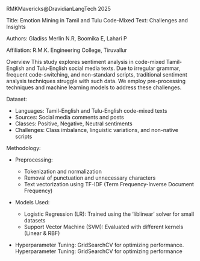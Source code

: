 RMKMavericks@DravidianLangTech 2025

Title: Emotion Mining in Tamil and Tulu Code-Mixed Text: Challenges and Insights

Authors: Gladiss Merlin N.R, Boomika E, Lahari P

Affiliation: R.M.K. Engineering College, Tiruvallur

Overview
This study explores sentiment analysis in code-mixed Tamil-English and Tulu-English social media texts. Due to irregular grammar, frequent code-switching, and non-standard scripts, traditional sentiment analysis techniques struggle with such data. We employ pre-processing techniques and machine learning models to address these challenges.

Dataset:

* Languages: Tamil-English and Tulu-English code-mixed texts
* Sources: Social media comments and posts
* Classes: Positive, Negative, Neutral sentiments
* Challenges: Class imbalance, linguistic variations, and non-native scripts

Methodology:

* Preprocessing:
  * Tokenization and normalization
  * Removal of punctuation and unnecessary characters
  * Text vectorization using TF-IDF (Term Frequency-Inverse Document Frequency)
* Models Used:
  * Logistic Regression (LR): Trained using the ‘liblinear’ solver for small datasets
  * Support Vector Machine (SVM): Evaluated with different kernels (Linear & RBF)
 
* Hyperparameter Tuning: GridSearchCV for optimizing performance.
Hyperparameter Tuning: GridSearchCV for optimizing performance
